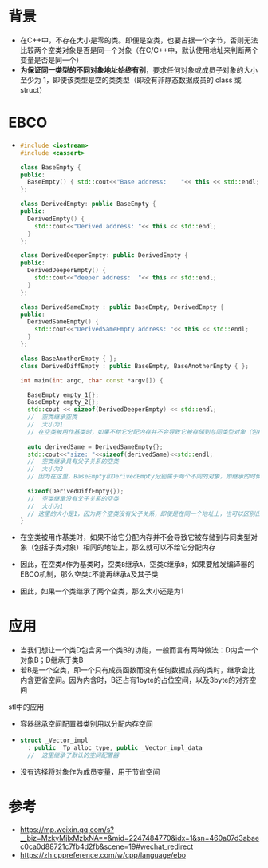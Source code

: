 # 背景

- 在C++中，不存在大小是零的类。即便是空类，也要占据一个字节，否则无法比较两个空类对象是否是同一个对象（在C/C++中，默认使用地址来判断两个变量是否是同一个）
- **为保证同一类型的不同对象地址始终有别**，要求任何对象或成员子对象的大小至少为 1，即使该类型是空的类类型（即没有非静态数据成员的 class 或 struct）





# EBCO

- ```cpp
  #include <iostream>
  #include <cassert>
  
  class BaseEmpty { 
  public:
    BaseEmpty() { std::cout<<"Base address:    "<< this << std::endl;}
  };
  
  class DerivedEmpty: public BaseEmpty { 
  public:
    DerivedEmpty() { 
      std::cout<<"Derived address: "<< this << std::endl;
    }
  };
  
  class DerivedDeeperEmpty: public DerivedEmpty {
  public:
    DerivedDeeperEmpty() { 
      std::cout<<"deeper address:  "<< this << std::endl;
    }
  };
  
  class DerivedSameEmpty : public BaseEmpty, DerivedEmpty { 
  public:
    DerivedSameEmpty() { 
      std::cout<<"DerivedSameEmpty address: "<< this << std::endl;
    }
  };
  
  class BaseAnotherEmpty { };
  class DerivedDiffEmpty : public BaseEmpty, BaseAnotherEmpty { };
  
  int main(int argc, char const *argv[]) {
  
    BaseEmpty empty_1{};
    BaseEmpty empty_2{};
    std::cout << sizeof(DerivedDeeperEmpty) << std::endl;
    //	空类继承空类
    //	大小为1
    // 在空类被用作基类时，如果不给它分配内存并不会导致它被存储到与同类型对象（包括子类对象）相同的地址上，那么就可以不给它分配内存
    
    auto derivedSame = DerivedSameEmpty{};
    std::cout<<"size: "<<sizeof(derivedSame)<<std::endl;
    //	空类继承具有父子关系的空类
    //	大小为2
    // 因为在这里，BaseEmpty和DerivedEmpty分别属于两个不同的对象，即继承的时候是先分别创建这两个对象，所以它们两个对象的地址不同，所以就需要2个字节，就不能有EBCO
    
    sizeof(DerivedDiffEmpty{});
    //	空类继承没有父子关系的空类
    //	大小为1
    // 这里的大小是1，因为两个空类没有父子关系，即使是在同一个地址上，也可以区别出来
  }
  ```

- 在空类被用作基类时，如果不给它分配内存并不会导致它被存储到与同类型对象（包括子类对象）相同的地址上，那么就可以不给它分配内存

- 因此，在空类`A`作为基类时，空类`B`继承`A`，空类`C`继承`B`，如果要触发编译器的EBCO机制，那么空类`C`不能再继承`A`及其子类

- 因此，如果一个类继承了两个空类，那么大小还是为1







# 应用

- 当我们想让一个类D包含另一个类B的功能，一般而言有两种做法：D内含一个对象B；D继承于类B
- 若B是一个空类，即一个只有成员函数而没有任何数据成员的类时，继承会比内含更省空间。因为内含时，B还占有1byte的占位空间，以及3byte的对齐空间



stl中的应用

- 容器继承空间配置器类别用以分配内存空间

- ```cpp
  struct _Vector_impl
  	: public _Tp_alloc_type, public _Vector_impl_data
    //	这里继承了默认的空间配置器
  ```

- 没有选择将对象作为成员变量，用于节省空间







# 参考

- https://mp.weixin.qq.com/s?__biz=MzkyMjIxMzIxNA==&mid=2247484770&idx=1&sn=460a07d3abaec0ca0d88721c7fb4d2fb&scene=19#wechat_redirect
- https://zh.cppreference.com/w/cpp/language/ebo